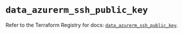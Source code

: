 # `data_azurerm_ssh_public_key`

Refer to the Terraform Registry for docs: [`data_azurerm_ssh_public_key`](https://registry.terraform.io/providers/hashicorp/azurerm/3.115.0/docs/data-sources/ssh_public_key).
